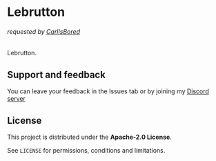 # Lebrutton
###### requested by [CarlIsBored](user:10748478)

<cc>Lebrutton</c>.

## Support and feedback
You can leave your feedback in the Issues tab or by joining my [Discord server](https://discord.com/invite/4vqtjfdhTk)

## License
This project is distributed under the **Apache-2.0 License**.

See `LICENSE` for permissions, conditions and limitations.